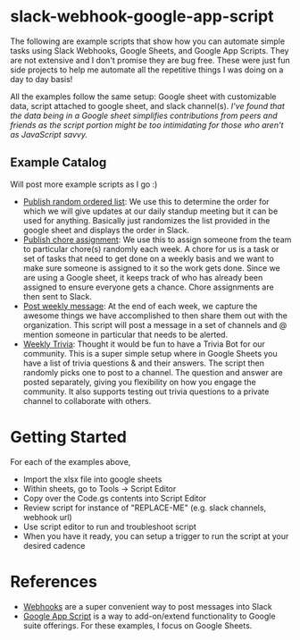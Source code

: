 # slack-webhook-google-app-script
The following are example scripts that show how you can automate simple tasks using Slack Webhooks, Google Sheets, and Google App Scripts. They are not extensive and I don't promise they are bug free. These were just fun side projects to help me automate all the repetitive things I was doing on a day to day basis!

All the examples follow the same setup: Google sheet with customizable data, script attached to google sheet, and slack channel(s). 
_I've found that the data being in a Google sheet simplifies contributions from peers and friends as the script portion might be too intimidating for those who aren't as JavaScript savvy._

## Example Catalog

Will post more example scripts as I go :)

* [Publish random ordered list](publish-random-ordered-list/): We use this to determine the order for which we will give updates at our daily standup meeting but it can be used for anything. Basically just randomizes the list provided in the google sheet and displays the order in Slack.
* [Publish chore assignment](publish-chore-assignment/): We use this to assign someone from the team to particular chore(s) randomly each week. A chore for us is a task or set of tasks that need to get done on a weekly basis and we want to make sure someone is assigned to it so the work gets done. Since we are using a Google sheet, it keeps track of who has already been assigned to ensure everyone gets a chance. Chore assignments are then sent to Slack.
* [Post weekly message](post-weekly-message/): At the end of each week, we capture the awesome things we have accomplished to then share them out with the organization. This script will post a message in a set of channels and @ mention someone in particular that needs to be alerted.
* [Weekly Trivia](weekly-trivia/): Thought it would be fun to have a Trivia Bot for our community. This is a super simple setup where in Google Sheets you have a list of trivia questions & and their answers. The script then randomly picks one to post to a channel. The question and answer are posted separately, giving you flexibility on how you engage the community. It also supports testing out trivia questions to a private channel to collaborate with others.

# Getting Started

For each of the examples above,

* Import the xlsx file into google sheets
* Within sheets, go to Tools -> Script Editor
* Copy over the Code.gs contents into Script Editor
* Review script for instance of "REPLACE-ME" (e.g. slack channels, webhook url)
* Use script editor to run and troubleshoot script
* When you have it ready, you can setup a trigger to run the script at your desired cadence

# References

* [Webhooks](https://api.slack.com/messaging/webhooks#posting_with_webhooks) are a super convenient way to post messages into Slack 
* [Google App Script](https://developers.google.com/apps-script) is a way to add-on/extend functionality to Google suite offerings. For these examples, I focus on Google Sheets.